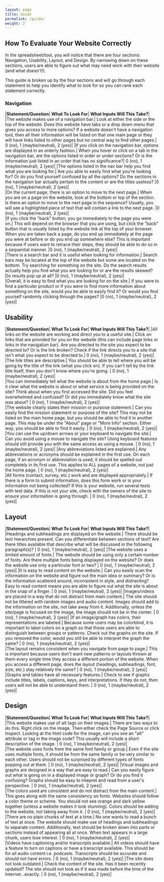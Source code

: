 ```yaml
---
layout: page
title: Guide
permalink: /guide/
weight: 2
---
```


## How To Evaluate Your Website Correctly

In the spreadsheet/tool, you will notice that there are four sections: Navigation, Usability, Layout, and Design. By narrowing down on these sections, users are able to figure out what may need work with their website (and what doesn't!).

This guide is broken up by the four sections and will go through each statement to help you identify what to look for so you can rank each statement correctly.

### Navigation

|**Statement/Question**| **What To Look For**| **What Inputs Will This Take?**|
|The website makes use of a navigation bar.| Look at either the side or the top of the website. Does this website have tabs or a drop down menu that gives you access to more options? If a website doesn't have a navigation tool, then all their information will be listed on that one main page or they will have links listed to other pages but no central way to find other pages.| 0 (no), 1 (maybe/neutral), 2 (yes)|
|If you click on the navigation bar, options are displayed in an orderly fashion.| When you hover or click on a tab in the navigation bar, are the options listed in order or under sections? Or is the information just listed in an order that has no significance?| 0 (no), 1 (maybe/neutral), 2 (yes)|
|The options listed in the nav bar help you find what you are looking for.| Are you able to easily find what you're looking for? Or do you find yourself confused by all the options? Do the sections in the navigation bar actually pertain to the content or are the titles useless? |0 (no), 1 (maybe/neutral), 2 (yes)|					
|On the current page, there is an option to move to the next page.| When you are on a page on the website, look at the bottom or top of the section. Is there an option to move to the next page in the sequence? Usually, you will see a highlighted piece of text that will contain a link to the next page. |0 (no), 1 (maybe/neutral), 2 (yes)|					
|If you click the "back" button, you go immediately to the page you were on.| This will depend on the browser that you are using, but click the "back" button that is usually listed by the website link at the top of your browser. When you are taken back a page, do you end up immediately at the page you were at before or do you end up somewhere else? This is important because if users want to retrace their steps, they should be able to do so in a sequential manner. |0 (no), 1 (maybe/neutral), 2 (yes)|					
|There is a search bar and it is useful when looking for information.| Search bars may be located at the top of the website but some are located on the bottom. Try searching for something on the site. Do the search results actually help you find what you are looking for or are the results skewed? Do results pop up at all? |0 (no), 1 (maybe/neutral), 2 (yes)|					
|Overall, it is easy to find what you are looking for on the site.| If you were to find a particular product or if you were to find more information about something on the site, would you be able to easily find it? Or would you find yourself randomly clicking through the pages? |0 (no), 1 (maybe/neutral), 2 (yes)|		

## Usability

|**Statement/Question**| **What To Look For**| **What Inputs Will This Take?**|
|All links on the website are working and direct you to a useful site.| Click on links that are provided for you on the website (this can include page links or links in the navigation bar). Are you directed to the site you expect to be directed to? Or is the link broken? Check if the link directs you to a site that isn't what you expect to be directed to.| 0 (no), 1 (maybe/neutral), 2 (yes)|				
|The link titles are descriptive.| You should be able to tell where you will be going by the title of the link (what you click on). If you can't tell by the link title itself, then you don't know where you're going. | 0 (no), 1 (maybe/neutral), 2 (yes)|					
|You can immediately tell what the website is about from the home page.| Is it clear what the website is about or what service is being provided on the site? Think about when you first accessed the site. Did you feel overwhelmed and confused? Or did you immediately know what the site was about? | 0 (no), 1 (maybe/neutral), 2 (yes)|						
|The website clearly states their mission or purpose statement.| Can you easily find the mission statement or purpose of the site? This may not be listed on the main home page, but you should be able to find it in another page. This may be under the "About" page or "More Info" section. Either way, you should be able to find it easily. | 0 (no), 1 (maybe/neutral), 2 (yes)|
|You can use the up/down arrows or your keyboard to navigate the site.| Can you avoid using a mouse to navigate the site? Using keyboard features should still provide you with the same access as using a mouse. | 0 (no), 1 (maybe/neutral), 2 (yes)|
|Any abbreviations listed are explained.| Any abbreviations or acronyms should be explained in the first use. On each page, if an acronym or abbreviation is used, it should be spelled out completely in its first use. This applies to ALL pages of a website, not just the home page. | 0 (no), 1 (maybe/neutral), 2 (yes)|	
|All forms (contact, survey, etc.) work and are displayed appropriately.| If there is a form to submit information, does this form work or is your information not being collected? If this is your website, run several tests with test data. If this is not your site, check with the owners of the site to ensure your information is going through. | 0 (no), 1 (maybe/neutral), 2 (yes)|		

## Layout

|**Statement/Question**| **What To Look For**| **What Inputs Will This Take?**|
|Headings and subheadings are displayed on the website.| There should be text hierarchies present. Can you differentiate between sections of text? Are there titles available that describe what will be discussed in the following paragraph(s)? | 0 (no), 1 (maybe/neutral), 2 (yes)|
|The website uses a limited amount of fonts.| The website should be using only a certain number of fonts. Are there multiple fonts being displayed on the website? Or does the website use only a particular font or two? | 0 (no), 1 (maybe/neutral), 2 (yes)|
|It is easy to read content on the website.| Can you easily scan the information on the website and figure out the main idea or summary? Or is the information scattered around, inconsistent in style, and distracting? Easy to read content means you are able to figure out what the site is about in the snap of a finger. | 0 (no), 1 (maybe/neutral), 2 (yes)|
|Images/videos are placed in a way that do not distract from main content.|	The site should not be littered with random images and audio content. Images should add to the information on the site, not take away from it. Additionally, unless the site/page is focused on the image, the image should not be in the center. | 0 (no), 1 (maybe/neutral), 2 (yes)|	
|If an image/graph has colors, their representations are labeled.| Because some users may be colorblind, it is important to label colors on a graph so that those users are able to distinguish between groups or patterns. Check out the graphs on the site. If you removed the color, would you still be able to interpret the graph the same? | 0 (no), 1 (maybe/neutral), 2 (yes)|		
|The layout remains consistent when you navigate from page to page.| This is important because users don't want new patterns or layouts thrown at them every single time they access a different portion of the website. When you access a different page, does the layout (headings, subheadings, font, size, etc.) stay relatively the same? | 0 (no), 1 (maybe/neutral), 2 (yes)|
|Graphs and tables have all necessary features.| Check to see if graphs include titles, labels, captions, keys, and interpretations. If they do not, then users will not be able to understand them. | 0 (no), 1 (maybe/neutral), 2 (yes)|

## Design

|**Statement/Question**| **What To Look For**| **What Inputs Will This Take?**|
|This website makes use of alt tags on their images.| There are two ways to do this. Right click on the image. Then either check the Page Source or click Inspect. Looking at the html code for the image, can you see an "alt" attribute or tag in the image code? This usually will include a short description of the image. | 0 (no), 1 (maybe/neutral), 2 (yes)|				
|The website uses fonts from the same font family or group.| Even if the site uses multiple fonts, it should be from the same family or be very similar to each other. Users should not be surprised by different types of fonts popping out at them. | 0 (no), 1 (maybe/neutral), 2 (yes)|	
|Visual images and graphs are designed in a way that are easy to read.| Can you easily figure out what is going on in a displayed image or graph? Or do you find it confusing? Graphs should be easy to intepret and read from a user's perspective. | 0 (no), 1 (maybe/neutral), 2 (yes)|			
|The colors used are consistent and do not distract from the main content.| This goes along with the same consistency on fonts. Websites should follow a color theme or scheme. You should not see orange and dark yellow together (unless a website makes it look stunning). Colors should be adding to the website, not taking away from it. | 0 (no), 1 (maybe/neutral), 2 (yes)|			
|There are no plain chunks of text at a time.| No one wants to read a bunch of text at once. The website should make use of headings and subheadings to separate content. Additionally, text should be broken down into parts or sections instead of appearing all at once. When text appears in a large chunk, users lose interest. | 0 (no), 1 (maybe/neutral), 2 (yes)|	
|Videos have captioning and/or transcripts available.| All videos should have a feature to turn on captions or have a transcript available. This should be for all audio content i.e. podcasts. Transcripts should be accurate and should not have errors. | 0 (no), 1 (maybe/neutral), 2 (yes)|
|The site does not look outdated.| Check the content of the site. Has it been recently updated? The site should not look as if it was made before the time of the Internet...exactly. | 0 (no), 1 (maybe/neutral), 2 (yes)|	
